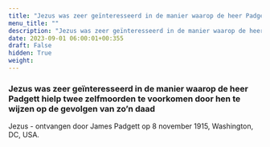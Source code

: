 ```yaml
---
title: "Jezus was zeer geïnteresseerd in de manier waarop de heer Padgett hielp twee zelfmoorden te voorkomen door hen te wijzen op de gevolgen van zo’n daad"
menu_title: ""
description: "Jezus was zeer geïnteresseerd in de manier waarop de heer Padgett hielp twee zelfmoorden te voorkomen door hen te wijzen op de gevolgen van zo’n daad"
date: 2023-09-01 06:00:01+00:355
draft: False
hidden: True
weight:
---
```

### Jezus was zeer geïnteresseerd in de manier waarop de heer Padgett hielp twee zelfmoorden te voorkomen door hen te wijzen op de gevolgen van zo’n daad

Jezus - ontvangen door James Padgett op 8 november 1915, Washington, DC, USA.
